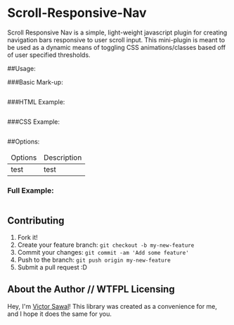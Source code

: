 # Scroll-Responsive-Nav

Scroll Responsive Nav is a simple, light-weight javascript plugin for creating navigation bars responsive to user scroll input. 
This mini-plugin is meant to be used as a dynamic means of toggling CSS animations/classes based off of user specified thresholds.

##Usage:

###Basic Mark-up:
```
```
###HTML Example:
```

```

###CSS Example:
```
```
##Options:
<table>
<thead>
  <tr>
    <td>Options</td>
    <td>Description</td>
  </tr>
</thead>
<tbody>
  <tr>
    <td>test</td>
    <td>test</td>
  </tr>
</tbody>
</table>

### Full Example:
```
```


## Contributing
1. Fork it!
2. Create your feature branch: `git checkout -b my-new-feature`
3. Commit your changes: `git commit -am 'Add some feature'`
4. Push to the branch: `git push origin my-new-feature`
5. Submit a pull request :D

## About the Author // WTFPL Licensing
Hey, I'm <a href="http://www.sawal.ca">Victor Sawal</a>! 
This library was created as a convenience for me, and I hope it does the same for you.
